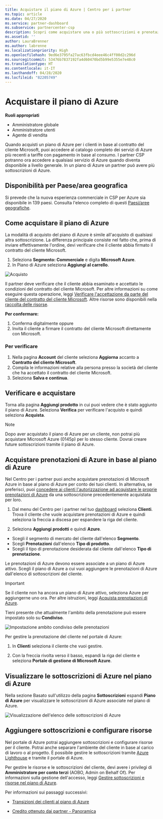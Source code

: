 ```yaml
---
title: Acquistare il piano di Azure | Centro per i partner
ms.topic: article
ms.date: 04/27/2020
ms.service: partner-dashboard
ms.subservice: partnercenter-csp
description: Scopri come acquistare una o più sottoscrizioni e prenotazioni di Azure nel piano di Azure per configurare le risorse e per visualizzare o aggiungere sottoscrizioni.
ms.assetid: ''
author: LauraBrenner
ms.author: labrenne
ms.localizationpriority: High
ms.openlocfilehash: 9ed6e3795fa27ac63fbcd4eee46c4ff00d2c296d
ms.sourcegitcommit: 53476b7837192fa4d60470bd5b99e5355e7e48c0
ms.translationtype: HT
ms.contentlocale: it-IT
ms.lasthandoff: 04/28/2020
ms.locfileid: "82205749"
---
```

# <a name="purchase-the-azure-plan"></a>Acquistare il piano di Azure

**Ruoli appropriati**
-    Amministratore globale
-    Amministratore utenti
-    Agente di vendita

Quando acquisti un piano di Azure per i clienti in base al contratto del cliente Microsoft, puoi accedere al catalogo completo dei servizi di Azure più recenti a tariffe con pagamento in base al consumo. I partner CSP potranno ora accedere a qualsiasi servizio di Azure quando diventa disponibile a livello generale. In un piano di Azure un partner può avere più sottoscrizioni di Azure. 

## <a name="countryregion-availability"></a>Disponibilità per Paese/area geografica
Si prevede che la nuova esperienza commerciale in CSP per Azure sia disponibile in 139 paesi. Consulta l'elenco completo di questi [Paesi/aree geografiche](https://query.prod.cms.rt.microsoft.com/cms/api/am/binary/RE3QN0x). 

## <a name="how-to-purchase-azure-plan"></a>Come acquistare il piano di Azure

La modalità di acquisto del piano di Azure è simile all'acquisto di qualsiasi altra sottoscrizione. La differenza principale consiste nel fatto che, prima di inviare effettivamente l'ordine, devi verificare che il cliente abbia firmato il contratto del cliente Microsoft.

1. Seleziona **Segmento: Commerciale** e digita **Microsoft Azure**. 
2. In Piano di Azure seleziona **Aggiungi al carrello**.

![Acquisto](images/azure/Azurepurchase1.png)

Il partner deve verificare che il cliente abbia esaminato e accettato le condizioni del contratto del cliente Microsoft. Per altre informazioni su come eseguire questa operazione, leggi [Verificare l'accettazione da parte del cliente del contratto del cliente Microsoft](https://docs.microsoft.com/partner-center/confirm-customer-agreement). Altre risorse sono disponibili nella [raccolta delle risorse](https://partner.microsoft.com/resources/collection/Microsoft-Customer-Agreement-in-the-CSP-program#/).

**Per confermare:**
1. Conferma digitalmente oppure
2. Invita il cliente a firmare il contratto del cliente Microsoft direttamente con Microsoft. 

### <a name="to-confirm"></a>Per verificare 

1. Nella pagina **Account** del cliente seleziona **Aggiorna** accanto a **Contratto del cliente Microsoft**.  
2. Compila le informazioni relative alla persona presso la società del cliente che ha accettato il contratto del cliente Microsoft.
3. Seleziona **Salva e continua**.  

## <a name="review-and-buy"></a>Verificare e acquistare

Torna alla pagina **Aggiungi prodotto**  in cui puoi vedere che è stato aggiunto il piano di Azure. Seleziona **Verifica** per verificare l'acquisto e quindi seleziona **Acquista**. 

>[!Note]
>Dopo aver acquistato il piano di Azure per un cliente, non potrai più acquistare Microsoft Azure (0145p) per lo stesso cliente. Dovrai creare future sottoscrizioni tramite il piano di Azure.

## <a name="purchase-azure-reservations-under-the-azure-plan"></a>Acquistare prenotazioni di Azure in base al piano di Azure 
  
Nel Centro per i partner puoi anche acquistare prenotazioni di Microsoft Azure in base al piano di Azure per conto dei tuoi clienti. In alternativa, se preferisci, puoi [concedere ai clienti l'autorizzazione ad acquistare le proprie prenotazioni di Azure](give-customers-permission.md) da una sottoscrizione precedentemente acquistata per loro.

1. Dal menu del Centro per i partner nel tuo [dashboard](https://partner.microsoft.com/dashboard/) seleziona **Clienti**. Trova il cliente che vuole acquistare prenotazioni di Azure e quindi seleziona la freccia a discesa per espandere la riga del cliente.

2. Seleziona **Aggiungi prodotti** e quindi **Azure**. 
- Scegli il segmento di mercato del cliente dall'elenco **Segmento**. 
- Scegli **Prenotazioni** dall'elenco **Tipo di prodotto**. 
- Scegli il tipo di prenotazione desiderata dal cliente dall'elenco **Tipo di prenotazione**. 

Le prenotazioni di Azure devono essere associate a un piano di Azure attivo. Scegli il piano di Azure a cui vuoi aggiungere le prenotazioni di Azure dall'elenco di sottoscrizioni del cliente. 

>[!Important] 
>Se il cliente non ha ancora un piano di Azure attivo, seleziona Azure per aggiungerne uno ora. Per altre istruzioni, leggi [Acquista prenotazioni di Azure](https://docs.microsoft.com/partner-center/azure-reservations-buying#purchase-azure-reservations).

Tieni presente che attualmente l'ambito della prenotazione può essere impostato solo su **Condiviso**. 

![Impostazione ambito condiviso delle prenotazioni](images/azure/addprods1.png)

Per gestire la prenotazione del cliente nel portale di Azure: 

1. In **Clienti** seleziona il cliente che vuoi gestire. 

2. Con la freccia rivolta verso il basso, espandi la riga del cliente e seleziona **Portale di gestione di Microsoft Azure**.  
 
## <a name="view-azure-subscriptions-under-the-azure-plan"></a>Visualizzare le sottoscrizioni di Azure nel piano di Azure 

Nella sezione Basato sull'utilizzo della pagina **Sottoscrizioni** espandi **Piano di Azure** per visualizzare le sottoscrizioni di Azure associate nel piano di Azure.

![Visualizzazione dell'elenco delle sottoscrizioni di Azure](images/azure/addprods2.png) 


## <a name="add-subscriptions-and-configure-resources"></a>Aggiungere sottoscrizioni e configurare risorse

Nel portale di Azure potrai aggiungere sottoscrizioni e configurare risorse per il cliente. Potrai anche separare l'ambiente del cliente in base al carico di lavoro o al progetto. È possibile gestire le sottoscrizioni tramite [Azure Lighthouse](https://azure.microsoft.com/services/azure-lighthouse/) e tramite il portale di Azure. 

Per gestire le risorse e le sottoscrizioni del cliente, devi avere i privilegi di **Amministratore per conto terzi** (AOBO, Admin on Behalf Of). Per informazioni sulla gestione dell'accesso, leggi [Gestire sottoscrizioni e risorse nel piano di Azure](azure-plan-manage.md).

Per informazioni sui passaggi successivi:

- [Transizioni dei clienti al piano di Azure](azure-plan-transition.md)

- [Credito ottenuto dai partner - Panoramica](partner-earned-credit.md)







            




    

  













    



    

